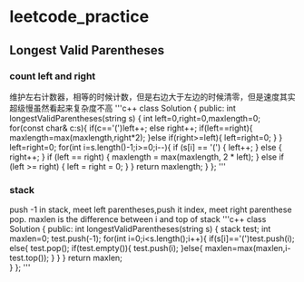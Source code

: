 # leetcode_practice

## Longest Valid Parentheses
### count left and right
维护左右计数器，相等的时候计数，但是右边大于左边的时候清零，但是速度其实超级慢虽然看起来复杂度不高
'''c++
class Solution {
public:
    int longestValidParentheses(string s) {
       int left=0,right=0,maxlength=0;
       for(const char& c:s){
           if(c=='(')left++;
           else right++;
           if(left==right){
               maxlength=max(maxlength,right*2);
           }else if(right>=left){
               left=right=0;
           }
       }
        left=right=0;
        for(int i=s.length()-1;i>=0;i--){
            if (s[i] == '(') {
                left++;
            } else {
                right++;
            }
            if (left == right) {
                maxlength = max(maxlength, 2 * left);
            } else if (left >= right) {
                left = right = 0;
            }
        }
        return maxlength;
    }
};
'''
### stack
push -1 in stack, meet left parentheses,push it index, meet right parenthese pop. maxlen is the difference between i and top of stack
'''c++
class Solution {
public:
    int longestValidParentheses(string s) {
        stack<int> test;
        int maxlen=0;
        test.push(-1);
        for(int i=0;i<s.length();i++){
            if(s[i]=='(')test.push(i);
            else{
                test.pop();
                if(test.empty()){
                    test.push(i);
                }else{
                    maxlen=max(maxlen,i-test.top());
                }
            }
        }
        return maxlen;       
    }
};
'''
